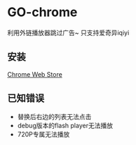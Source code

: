# GO-chrome

利用外链播放器跳过广告~  只支持爱奇异iqiyi

## 安装

[Chrome Web Store](https://chrome.google.com/webstore/detail/go/ekikfhjmenpabkldholjipapdognkicp)

## 已知错误
- 替换后右边的列表无法点击
- debug版本的flash player无法播放
- 720P专属无法播放